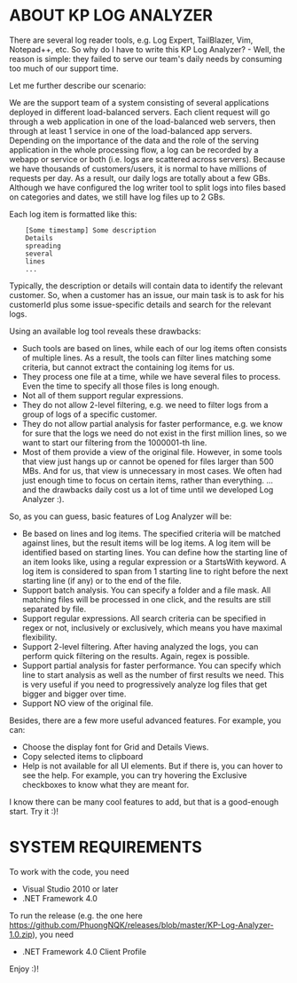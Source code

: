 # ABOUT KP LOG ANALYZER
There are several log reader tools, e.g. Log Expert, TailBlazer, Vim, Notepad++, etc. So why do I have to write this KP Log Analyzer? - Well, the reason is simple: they failed to serve our team's daily needs by consuming too much of our support time.

Let me further describe our scenario:

We are the support team of a system consisting of several applications deployed in different load-balanced servers. Each client request will go through a web application in one of the load-balanced web servers, then through at least 1 service in one of the load-balanced app servers. Depending on the importance of the data and the role of the serving application in the whole processing flow, a log can be recorded by a webapp or service or both (i.e. logs are scattered across servers). Because we have thousands of customers/users, it is normal to have millions of requests per day. As a result, our daily logs are totally about a few GBs. Although we have configured the log writer tool to split logs into files based on categories and dates, we still have log files up to 2 GBs.

Each log item is formatted like this:

        [Some timestamp] Some description
        Details
        spreading
        several
        lines
        ...
    
Typically, the description or details will contain data to identify the relevant customer. So, when a customer has an issue, our main task is to ask for his customerId plus some issue-specific details and search for the relevant logs.

Using an available log tool reveals these drawbacks:

- Such tools are based on lines, while each of our log items often consists of multiple lines. As a result, the tools can filter lines matching some criteria, but cannot extract the containing log items for us.
- They process one file at a time, while we have several files to process. Even the time to specify all those files is long enough.
- Not all of them support regular expressions.
- They do not allow 2-level filtering, e.g. we need to filter logs from a group of logs of a specific customer.
- They do not allow partial analysis for faster performance, e.g. we know for sure that the logs we need do not exist in the first million lines, so we want to start our filtering from the 1000001-th line.
- Most of them provide a view of the original file. However, in some tools that view just hangs up or cannot be opened for files larger than 500 MBs. And for us, that view is unnecessary in most cases. We often had just enough time to focus on certain items, rather than everything.
... and the drawbacks daily cost us a lot of time until we developed Log Analyzer :).

So, as you can guess, basic features of Log Analyzer will be:
- Be based on lines and log items. The specified criteria will be matched against lines, but the result items will be log items. A log item will be identified based on starting lines. You can define how the starting line of an item looks like, using a regular expression or a StartsWith keyword. A log item is considered to span from 1 starting line to right before the next starting line (if any) or to the end of the file.
- Support batch analysis. You can specify a folder and a file mask. All matching files will be processed in one click, and the results are still separated by file.
- Support regular expressions. All search criteria can be specified in regex or not, inclusively or exclusively, which means you have maximal flexibility.
- Support 2-level filtering. After having analyzed the logs, you can perform quick filtering on the results. Again, regex is possible.
- Support partial analysis for faster performance. You can specify which line to start analysis as well as the number of first results we need. This is very useful if you need to progressively analyze log files that get bigger and bigger over time.
- Support NO view of the original file.

Besides, there are a few more useful advanced features. For example, you can:
- Choose the display font for Grid and Details Views.
- Copy selected items to clipboard
- Help is not available for all UI elements. But if there is, you can hover to see the help. For example, you can try hovering the Exclusive checkboxes to know what they are meant for.

I know there can be many cool features to add, but that is a good-enough start. Try it :)!

# SYSTEM REQUIREMENTS
To work with the code, you need 
- Visual Studio 2010 or later
- .NET Framework 4.0

To run the release (e.g. the one here https://github.com/PhuongNQK/releases/blob/master/KP-Log-Analyzer-1.0.zip), you need
- .NET Framework 4.0 Client Profile

Enjoy :)!
